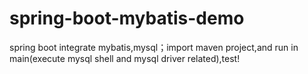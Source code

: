 # spring-boot-mybatis-demo

spring boot  integrate mybatis,mysql；import maven project,and run in main(execute mysql shell and mysql driver related),test!
